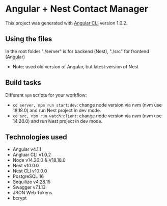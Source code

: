 # Angular + Nest Contact Manager

This project was generated with [Angular CLI](https://github.com/angular/angular-cli) version 1.0.2.

## Using the files

In the root folder "./server" is for backend (Nest), "./src" for frontend (Angular)
* Note: used old version of Angular, but latest version of Nest

## Build tasks

Different `npm` scripts for your workflow:
  * `cd server, npm run start:dev`: change node version via nvm (nvm use 18.18.0) and run Nest project in dev mode.
  * `cd src, npm run watch:client`: change node version via nvm (nvm use 14.20.0) and run Nest project in dev mode.

## Technologies used
  * Angular v4.1.1
  * Angluar CLI v1.0.2
  * Node v14.20.0 & V18.18.0
  * Nest v10.0.0
  * Nest CLI v10.0.0
  * PostgreSQL 16
  * Sequilize v4.28.15
  * Swagger v7.1.13
  * JSON Web Tokens
  * bcrypt
